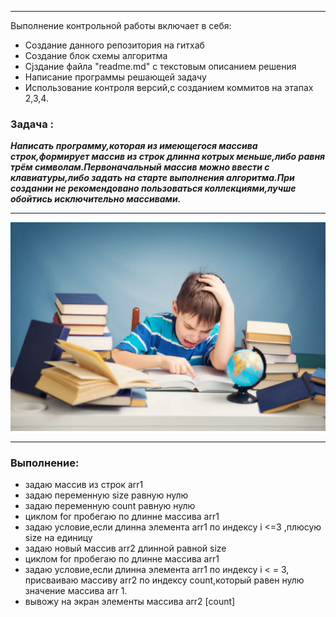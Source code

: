 

*** 
Выполнение контрольной работы включает в себя:

* Создание данного репозитория на гитхаб
* Создание блок схемы алгоритма
* Сjздание файла "readme.md" с текстовым описанием решения
* Написание программы решающей задачу
* Использование контроля версий,с созданием коммитов на этапах 2,3,4.


### **Задача :**

***Написать программу,которая из имеющегося массива строк,формирует массив из строк длинна котрых меньше,либо равня трём символам.Первоначальный массив можно ввести с клавиатуры,либо задать на старте выполнения алгоритма.При создании не рекомендовано пользоваться коллекциями,лучше обойтись исключительно массивами.***

***

![foto](51d0043f9663c58d6a28ae0e35505210.jpeg)

***

### Выполнение:

* задаю массив из строк arr1
* задаю переменную size равную нулю 
* задаю переменную count равную нулю 
* циклом for пробегаю по длинне массива arr1
* задаю условие,если длинна элемента arr1 по индексу i <=3 ,плюсую size на единицу
* задаю новый массив arr2 длинной равной size
*  циклом for пробегаю по длинне массива arr1
* задаю условие,если длинна элемента arr1 по индексу i < = 3,
 присваиваю массиву arr2 по индексу count,который равен нулю значение массива arr 1.
* вывожу на экран элементы массива arr2 [count]
